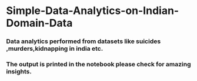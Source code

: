 # Simple-Data-Analytics-on-Indian-Domain-Data
### Data analytics performed from datasets like suicides ,murders,kidnapping in india etc.
### The output is printed in the notebook please check for amazing insights.

